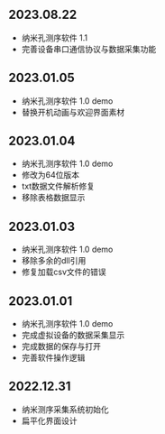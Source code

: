 ﻿## 2023.08.22

- 纳米孔测序软件 1.1 
- 完善设备串口通信协议与数据采集功能

## 2023.01.05

- 纳米孔测序软件 1.0 demo
- 替换开机动画与欢迎界面素材

## 2023.01.04

- 纳米孔测序软件 1.0 demo
- 修改为64位版本
- txt数据文件解析修复
- 移除表格数据显示

## 2023.01.03

- 纳米孔测序软件 1.0 demo
- 移除多余的dll引用
- 修复加载csv文件的错误

## 2023.01.01

- 纳米孔测序软件 1.0 demo
- 完成虚拟设备的数据采集显示
- 完成数据的保存与打开
- 完善软件操作逻辑

## 2022.12.31

- 纳米测序采集系统初始化
- 扁平化界面设计